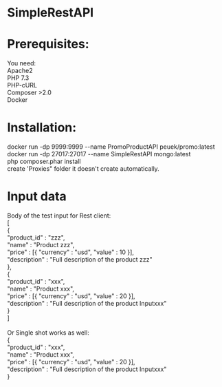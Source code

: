 # SimpleRestAPI

# Prerequisites:
You need:<br>
Apache2<br>
PHP 7.3<br>
PHP-cURL<br>
Composer >2.0<br>
Docker<br>

# Installation:
docker run -dp 9999:9999 --name PromoProductAPI peuek/promo:latest<br>
docker run -dp 27017:27017 --name SimpleRestAPI mongo:latest<br>
php composer.phar install<br>
create 'Proxies" folder it doesn't create automatically.

# Input data
Body of the test input for Rest client:<br>
[<br>
  { <br>
    "product_id" : "zzz", <br>
    "name" : "Product zzz", <br>
    "price" : [{ "currency" : "usd", "value" : 10 }], <br>
    "description" : "Full description of the product zzz" <br>
  },<br>
  { <br>
    "product_id" : "xxx", <br>
    "name" : "Product xxx", <br>
    "price" : [{ "currency" : "usd", "value" : 20 }], <br>
    "description" : "Full description of the product Inputxxx" <br>
  }<br>
]<br>
<br>
Or Single shot works as well:<br>
{ <br>
    "product_id" : "xxx", <br>
    "name" : "Product xxx", <br>
    "price" : [{ "currency" : "usd", "value" : 20 }], <br>
    "description" : "Full description of the product Inputxxx" <br>
}<br>

